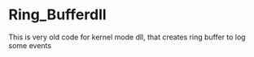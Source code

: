 Ring_Bufferdll
==============
This is very old code for kernel mode dll, that creates ring buffer to log some events
